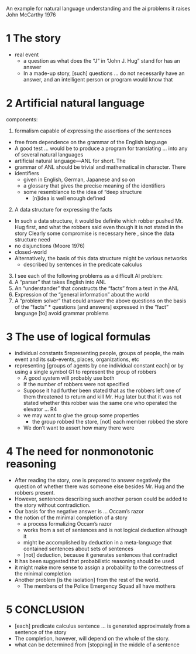 An example for natural language understanding and the ai problems it raises
John McCarthy
1976

# 1 The story

* real event
  * a question as what does the “J” in “John J. Hug” stand for has an answer
  * In a made-up story, [such] questions ... do not necessarily have an answer,
    and an intelligent person or program would know that

# 2 Artificial natural language

components:
1. formalism capable of expressing the assertions of the sentences
  * free from dependence on the grammar of the English language
  * A good test ... would be to produce a program for translating ... into any
    of several natural languages
  * artificial natural language—ANL for short.  The
  * grammar of ANL should be trivial and mathematical in character.  There
  * identifiers
    * given in English, German, Japanese and so on
    * a glossary that gives the precise meaning of the identifiers
    * some resemblance to the idea of “deep structure
      * [n]idea is well enough defined
2. A data structure for expressing the facts
  * In such a data structure, it would be definite which robber pushed Mr. Hug
    first, and what the robbers said even though it is not stated in the story
    Clearly some compromise is necessary here
    , since the data structure need
  * no disjunctions (Moore 1976)
  * closed-world
  * Alternatively, the basis of this data structure might be various networks
    * described by sentences in the predicate calculus
3. I see each of the following problems as a difficult AI problem:
  1. A “parser” that takes English into ANL
  1. An “understander” that constructs the “facts” from a text in the ANL
  1. Expression of the “general information” about the world
  1. A “problem solver” that could answer the above questions
    on the basis of the “facts”
    * questions [and answers] expressed in the “fact” language
      [to] avoid grammar problems

# 3 The use of logical formulas

* individual constants 5representing people, groups of people, the main event
  and its sub-events, places, organizations, etc
* representing [groups of agents by one individual constant each] or
  by using a single symbol G1 to represent the group of robbers
  * A good system will probably use both
  * If the number of robbers were not specified
  * Suppose it had further been stated that as the robbers left one of them
    threatened to return and kill Mr. Hug later but that it was not stated
    whether this robber was the same one who operated the elevator ... R4
  * we may want to give the group some properties
    * the group robbed the store, [not] each member robbed the store
  * We don’t want to assert how many there were

# 4 The need for nonmonotonic reasoning

* After reading the story, one is prepared to answer negatively the question of
  whether there was someone else besides Mr. Hug and the robbers present.
* However, sentences describing such another person could be added to the story
  without contradiction. 
* Our basis for the negative answer is ... Occam’s razor 
* the notion of the minimal completion of a story 
  * a process formalizing Occam’s razor
  * works from a set of sentences and is not logical deduction although it
  * might be accomplished by deduction in a meta-language that contained
    sentences about sets of sentences
  * [not] deduction, because it generates sentences that contradict 
* It has been suggested that probabilistic reasoning should be used 
* it might make more sense to assign a probability to the correctness of the
  minimal completion 
* Another problem [is the isolation] from the rest of the world. 
  * The members of the Police Emergency Squad all have mothers 

# 5 CONCLUSION

* [each] predicate calculus sentence ... is generated approximately from a
  sentence of the story 
* The completion, however, will depend on the whole of the story.
* what can be determined from [stopping] in the middle of a sentence 
